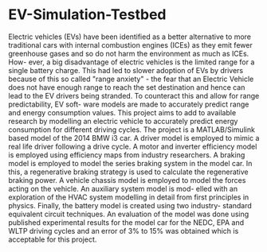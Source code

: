 # EV-Simulation-Testbed
Electric vehicles (EVs) have been identified as a better alternative to more traditional cars with internal combustion engines (ICEs) as they emit fewer greenhouse gases and so do not harm the environment as much as ICEs. How- ever, a big disadvantage of electric vehicles is the limited range for a single battery charge. This had led to slower adoption of EVs by drivers because of this so called "range anxiety" - the fear that an Electric Vehicle does not have enough range to reach the set destination and hence can lead to the EV drivers being stranded. To counteract this and allow for range predictability, EV soft- ware models are made to accurately predict range and energy consumption values. This project aims to add to available research by modelling an electric vehicle to accurately predict energy consumption for different driving cycles. The project is a MATLAB/Simulink based model of the 2014 BMW i3 car. A driver model is employed to mimic a real life driver following a drive cycle. A motor and inverter efficiency model is employed using efficiency maps from industry researchers. A braking model is employed to model the series braking system in the model car. In this, a regenerative braking strategy is used to calculate the regenerative braking power. A vehicle chassis model is employed to model the forces acting on the vehicle. An auxiliary system model is mod- elled with an exploration of the HVAC system modelling in detail from first principles in physics. Finally, the battery model is created using two industry- standard equivalent circuit techniques. An evaluation of the model was done using published experimental results for the model car for the NEDC, EPA and WLTP driving cycles and an error of 3% to 15% was obtained which is acceptable for this project.
